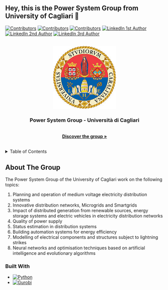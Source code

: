## Hey, this is the Power System Group from University of Cagliari 👋
[![Contributors][contributors-shield1]][contributors-url1]
[![Contributors][contributors-shield2]][contributors-url2]
[![Contributors][contributors-shield3]][contributors-url3]
[![LinkedIn 1st Author][linkedin-shield1]][linkedin-url-1st]
[![LinkedIn 2nd Author][linkedin-shield2]][linkedin-url-2nd]
[![LinkedIn 3rd Author][linkedin-shield3]][linkedin-url-3rd]



<!-- PROJECT LOGO -->
<br />
<div align="center">
  <a href="https://github.com/UnicaPowerSystem/profile/">
    <img src="logo-unica.jpg" alt="Logo" width="200" height="200">
  </a>

<h3 align="center">Power System Group - Università di Cagliari</h3>

  <p align="center">
    <br />
    <a href="https://web.unica.it/unica/en/dip_ingelettrica.page"><strong>Discover the group »</strong></a>
    <br />
    <br />
  </p>
</div>



<!-- TABLE OF CONTENTS -->
<details>
  <summary>Table of Contents</summary>
  <ol>
    <li><a href="#about-the-group">About The Group</a>
      <ul>
        <li><a href="#built-with">Work With</a></li>
      </ul>
      <li><a href="#mathematical-formulation">The Optimisation Problems</a>
      <ul>
        <li><a href="#the-distribution-locational-marginal-price-model">Distribution Locational Marginal Price Model</a></li>
        <li><a href="#the-storage-system-model">Storage System Model</a></li>
        <li><a href="#the-auction-model-of-the-complex-bids-market">Auction Model</a></li>
      </ul>
    </li>
    <li><a href="#usage">Usage</a></li>
    <li><a href="#roadmap">Roadmap</a></li>
  </ol>
</details>



<!-- ABOUT THE GROUP -->
## About The Group

<!--[![Product Name Screen Shot][product-screenshot]](https://example.com)-->

<!-- Here's a blank template to get started: To avoid retyping too much info. Do a search and replace with your text editor for the following: `github_username`, `repo_name`, `twitter_handle`, `linkedin_username`, `email_client`, `email`, `project_title`, `project_description`-->
<!-- Link for emoji https://www.webfx.com/tools/emoji-cheat-sheet/ -->

The Power System Group of the University of Cagliari work on the following topics:
1. Planning and operation of medium voltage electricity distribution systems
2. Innovative distribution networks, Microgrids and Smartgrids
3. Impact of distributed generation from renewable sources, energy storage systems and electric vehicles in electricity distribution networks
4. Quality of power supply
5. Status estimation in distribution systems
6. Building automation systems for energy efficiency
7. Modelling of electrical components and structures subject to lightning strikes
8. Neural networks and optimisation techniques based on artificial intelligence and evolutionary algorithms


<!-- Built With -->
### Built With
* [![Python][Python-shield]][Python-url]
* [![Gurobi][Gurobi-shield]][Gurobi-url]

<!-- <p align="right"><a href="#top">🔼 Back to top</a></p> -->




<!-- MARKDOWN LINKS & IMAGES -->
<!-- https://www.markdownguide.org/basic-syntax/#reference-style-links -->
<!-- To create your personalise shield go to: https://shields.io/ -->
[contributors-shield1]: https://img.shields.io/badge/Contributors-Matteo%20Troncia-orange
[contributors-url1]: https://www.iit.comillas.edu/people/mtroncia
[contributors-shield2]: https://img.shields.io/badge/Contributors-Marco%20Galici-green
[contributors-url2]: https://www.researchgate.net/profile/Marco-Galici
[contributors-shield3]: https://img.shields.io/badge/Contributors-Jose_Pablo_Chaves_Avila-skyblue
[contributors-url3]: https://www.iit.comillas.edu/personas/jchaves

[linkedin-shield1]: https://img.shields.io/badge/LinkedIn-ID--Matteo%20Troncia-blue
[linkedin-url-1st]: https://es.linkedin.com/in/matteotroncia
[linkedin-shield2]: https://img.shields.io/badge/LinkedIn-ID--Marco%20Galici-lightgrey
[linkedin-url-2nd]: https://it.linkedin.com/in/marco-galici-493069190
[linkedin-shield3]: https://img.shields.io/badge/LinkedIn-ID--Jose_Pablo_Chaves_Avila-springgreen
[linkedin-url-3rd]: https://www.linkedin.com/in/jose-pablo-chaves-avila-06774084

[Python-shield]: https://img.shields.io/badge/Python-py-green
[Python-url]: https://www.python.org/
[Gurobi-shield]: https://img.shields.io/badge/Gurobi-py-red
[Gurobi-url]: https://www.gurobi.com/
